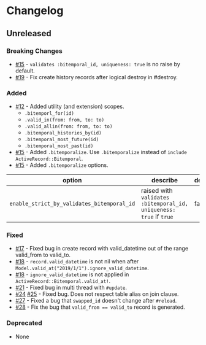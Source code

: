 # Changelog

## Unreleased

### Breaking Changes

- [#15](https://github.com/kufu/activerecord-bitemporal/pull/15) - `validates :bitemporal_id, uniqueness: true` is no raise by default.
- [#19](https://github.com/kufu/activerecord-bitemporal/pull/19) - Fix create history records after logical destroy in #destroy.

### Added

- [#12](https://github.com/kufu/activerecord-bitemporal/pull/12) - Added utility (and extension) scopes.
  - `.bitemporl_for(id)`
  - `.valid_in(from: from, to: to)`
  - `.valid_allin(from: from, to: to)`
  - `.bitemporal_histories_by(id)`
  - `.bitemporal_most_future(id)`
  - `.bitemporal_most_past(id)`
- [#15](https://github.com/kufu/activerecord-bitemporal/pull/15) - Added `.bitemporalize`. Use `.bitemporalize` instead of `include ActiveRecord::Bitemporal`.
- [#15](https://github.com/kufu/activerecord-bitemporal/pull/15) - Added `.bitemporalize` options.

| option | describe | default |
| --- | --- | --- |
| `enable_strict_by_validates_bitemporal_id` | raised with `validates :bitemporal_id, uniqueness: true` if `true` | false |


### Fixed

- [#17](https://github.com/kufu/activerecord-bitemporal/pull/17) - Fixed bug in create record with valid_datetime out of the range valid_from to valid_to.
- [#18](https://github.com/kufu/activerecord-bitemporal/pull/18) - `record.valid_datetime` is not nil when after `Model.valid_at("2019/1/1").ignore_valid_datetime`.
- [#18](https://github.com/kufu/activerecord-bitemporal/pull/18) - `ignore_valid_datetime` is not applied in `ActiveRecord::Bitemporal.valid_at!`.
- [#21](https://github.com/kufu/activerecord-bitemporal/pull/21) - Fixed bug in multi thread with `#update`.
- [#24](https://github.com/kufu/activerecord-bitemporal/pull/24) [#25](https://github.com/kufu/activerecord-bitemporal/pull/25) - Fixed bug. Does not respect table alias on join clause.
- [#27](https://github.com/kufu/activerecord-bitemporal/pull/27) - Fixed a bug that `swapped_id` doesn't change after `#reload`.
- [#28](https://github.com/kufu/activerecord-bitemporal/pull/28) - Fix the bug that `valid_from == valid_to` record is generated.

### Deprecated

- None
